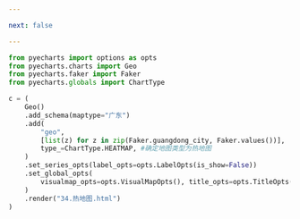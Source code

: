 ```yaml
---

next: false

---
```




<BlogInfo id="660" title="69.热地图" author="白日梦想猿" pv=0 read_times=0 pre_cost_time="0分27秒" category="pyecharts学习" tag_list="['pyecharts学习']" create_time="2021.01.22 14:58:06" update_time="2021.01.22 14:59:02" />

```python
from pyecharts import options as opts
from pyecharts.charts import Geo
from pyecharts.faker import Faker
from pyecharts.globals import ChartType

c = (
    Geo()
    .add_schema(maptype="广东")
    .add(
        "geo",
        [list(z) for z in zip(Faker.guangdong_city, Faker.values())],
        type_=ChartType.HEATMAP, #确定地图类型为热地图
    )
    .set_series_opts(label_opts=opts.LabelOpts(is_show=False))
    .set_global_opts(
        visualmap_opts=opts.VisualMapOpts(), title_opts=opts.TitleOpts(title="Geo-广东地图")
    )
    .render("34.热地图.html")
)

```



<ActionBox />
